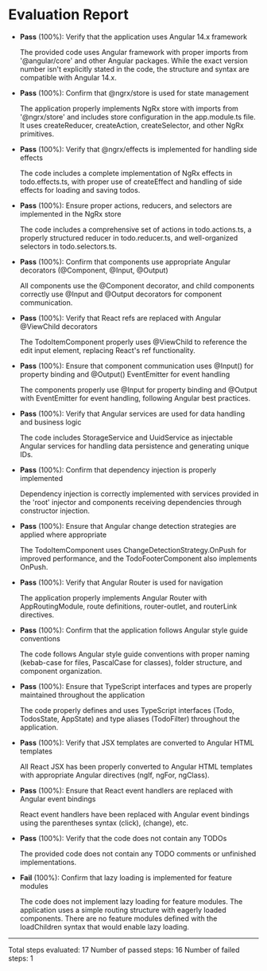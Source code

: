 # Evaluation Report

- **Pass** (100%): Verify that the application uses Angular 14.x framework
  
  The provided code uses Angular framework with proper imports from '@angular/core' and other Angular packages. While the exact version number isn't explicitly stated in the code, the structure and syntax are compatible with Angular 14.x.

- **Pass** (100%): Confirm that @ngrx/store is used for state management
  
  The application properly implements NgRx store with imports from '@ngrx/store' and includes store configuration in the app.module.ts file. It uses createReducer, createAction, createSelector, and other NgRx primitives.

- **Pass** (100%): Verify that @ngrx/effects is implemented for handling side effects
  
  The code includes a complete implementation of NgRx effects in todo.effects.ts, with proper use of createEffect and handling of side effects for loading and saving todos.

- **Pass** (100%): Ensure proper actions, reducers, and selectors are implemented in the NgRx store
  
  The code includes a comprehensive set of actions in todo.actions.ts, a properly structured reducer in todo.reducer.ts, and well-organized selectors in todo.selectors.ts.

- **Pass** (100%): Confirm that components use appropriate Angular decorators (@Component, @Input, @Output)
  
  All components use the @Component decorator, and child components correctly use @Input and @Output decorators for component communication.

- **Pass** (100%): Verify that React refs are replaced with Angular @ViewChild decorators
  
  The TodoItemComponent properly uses @ViewChild to reference the edit input element, replacing React's ref functionality.

- **Pass** (100%): Ensure that component communication uses @Input() for property binding and @Output() EventEmitter for event handling
  
  The components properly use @Input for property binding and @Output with EventEmitter for event handling, following Angular best practices.

- **Pass** (100%): Verify that Angular services are used for data handling and business logic
  
  The code includes StorageService and UuidService as injectable Angular services for handling data persistence and generating unique IDs.

- **Pass** (100%): Confirm that dependency injection is properly implemented
  
  Dependency injection is correctly implemented with services provided in the 'root' injector and components receiving dependencies through constructor injection.

- **Pass** (100%): Ensure that Angular change detection strategies are applied where appropriate
  
  The TodoItemComponent uses ChangeDetectionStrategy.OnPush for improved performance, and the TodoFooterComponent also implements OnPush.

- **Pass** (100%): Verify that Angular Router is used for navigation
  
  The application properly implements Angular Router with AppRoutingModule, route definitions, router-outlet, and routerLink directives.

- **Pass** (100%): Confirm that the application follows Angular style guide conventions
  
  The code follows Angular style guide conventions with proper naming (kebab-case for files, PascalCase for classes), folder structure, and component organization.

- **Pass** (100%): Ensure that TypeScript interfaces and types are properly maintained throughout the application
  
  The code properly defines and uses TypeScript interfaces (Todo, TodosState, AppState) and type aliases (TodoFilter) throughout the application.

- **Pass** (100%): Verify that JSX templates are converted to Angular HTML templates
  
  All React JSX has been properly converted to Angular HTML templates with appropriate Angular directives (ngIf, ngFor, ngClass).

- **Pass** (100%): Ensure that React event handlers are replaced with Angular event bindings
  
  React event handlers have been replaced with Angular event bindings using the parentheses syntax (click), (change), etc.

- **Pass** (100%): Verify that the code does not contain any TODOs
  
  The provided code does not contain any TODO comments or unfinished implementations.

- **Fail** (100%): Confirm that lazy loading is implemented for feature modules
  
  The code does not implement lazy loading for feature modules. The application uses a simple routing structure with eagerly loaded components. There are no feature modules defined with the loadChildren syntax that would enable lazy loading.

---

Total steps evaluated: 17
Number of passed steps: 16
Number of failed steps: 1